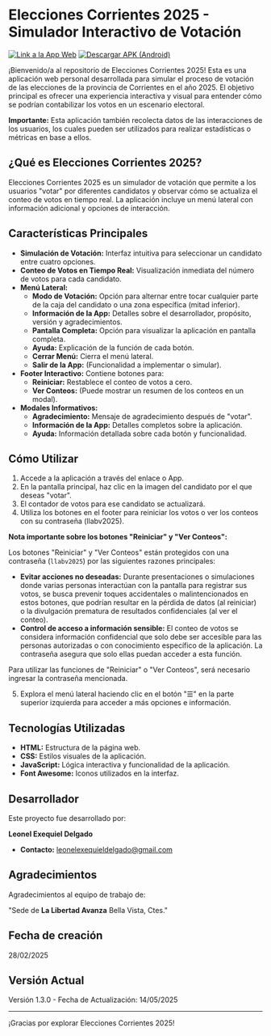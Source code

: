 # Elecciones Corrientes 2025 - Simulador Interactivo de Votación

[![Link a la App Web](https://img.shields.io/badge/Ver%20App%20Web-Elecciones%202025-brightgreen)](https://onixdelgado.github.io/eleccionescorrientes2025/)
[![Descargar APK (Android)](https://img.shields.io/badge/Descargar%20APK-Android-blue)](https://drive.google.com/file/d/16Qj7LC_tQaiYp17TimPr8E_mBNX-uVe0/view?usp=sharing)

¡Bienvenido/a al repositorio de Elecciones Corrientes 2025! Esta es una aplicación web personal desarrollada para simular el proceso de votación de las elecciones de la provincia de Corrientes en el año 2025. El objetivo principal es ofrecer una experiencia interactiva y visual para entender cómo se podrían contabilizar los votos en un escenario electoral.

**Importante:** Esta aplicación también recolecta datos de las interacciones de los usuarios, los cuales pueden ser utilizados para realizar estadísticas o métricas en base a ellos.

## ¿Qué es Elecciones Corrientes 2025?

Elecciones Corrientes 2025 es un simulador de votación que permite a los usuarios "votar" por diferentes candidatos y observar cómo se actualiza el conteo de votos en tiempo real. La aplicación incluye un menú lateral con información adicional y opciones de interacción.

## Características Principales

* **Simulación de Votación:** Interfaz intuitiva para seleccionar un candidato entre cuatro opciones.
* **Conteo de Votos en Tiempo Real:** Visualización inmediata del número de votos para cada candidato.
* **Menú Lateral:**
    * **Modo de Votación:** Opción para alternar entre tocar cualquier parte de la caja del candidato o una zona específica (mitad inferior).
    * **Información de la App:** Detalles sobre el desarrollador, propósito, versión y agradecimientos.
    * **Pantalla Completa:** Opción para visualizar la aplicación en pantalla completa.
    * **Ayuda:** Explicación de la función de cada botón.
    * **Cerrar Menú:** Cierra el menú lateral.
    * **Salir de la App:** (Funcionalidad a implementar o simular).
* **Footer Interactivo:** Contiene botones para:
    * **Reiniciar:** Restablece el conteo de votos a cero.
    * **Ver Conteos:** (Puede mostrar un resumen de los conteos en un modal).
* **Modales Informativos:**
    * **Agradecimiento:** Mensaje de agradecimiento después de "votar".
    * **Información de la App:** Detalles completos sobre la aplicación.
    * **Ayuda:** Información detallada sobre cada botón y funcionalidad.

## Cómo Utilizar

1.  Accede a la aplicación a través del enlace o App.
2.  En la pantalla principal, haz clic en la imagen del candidato por el que deseas "votar".
3.  El contador de votos para ese candidato se actualizará.
4.  Utiliza los botones en el footer para reiniciar los votos o ver los conteos con su contraseña (llabv2025).

**Nota importante sobre los botones "Reiniciar" y "Ver Conteos":**

Los botones "Reiniciar" y "Ver Conteos" están protegidos con una contraseña (`llabv2025`) por las siguientes razones principales:

* **Evitar acciones no deseadas:** Durante presentaciones o simulaciones donde varias personas interactúan con la pantalla para registrar sus votos, se busca prevenir toques accidentales o malintencionados en estos botones, que podrían resultar en la pérdida de datos (al reiniciar) o la divulgación prematura de resultados confidenciales (al ver el conteo).
* **Control de acceso a información sensible:** El conteo de votos se considera información confidencial que solo debe ser accesible para las personas autorizadas o con conocimiento específico de la aplicación. La contraseña asegura que solo ellas puedan acceder a esta función.

Para utilizar las funciones de "Reiniciar" o "Ver Conteos", será necesario ingresar la contraseña mencionada.

5.  Explora el menú lateral haciendo clic en el botón "☰" en la parte superior izquierda para acceder a más opciones e información.

## Tecnologías Utilizadas

* **HTML:** Estructura de la página web.
* **CSS:** Estilos visuales de la aplicación.
* **JavaScript:** Lógica interactiva y funcionalidad de la aplicación.
* **Font Awesome:** Iconos utilizados en la interfaz.

## Desarrollador

Este proyecto fue desarrollado por:

**Leonel Exequiel Delgado**

* **Contacto:** leonelexequieldelgado@gmail.com

## Agradecimientos

Agradecimientos al equipo de trabajo de:

"Sede de **La Libertad Avanza** Bella Vista, Ctes."

## Fecha de creación

28/02/2025

## Versión Actual

Versión 1.3.0 - Fecha de Actualización: 14/05/2025

---

¡Gracias por explorar Elecciones Corrientes 2025!